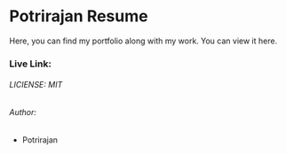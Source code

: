  # Potrirajan Resume

Here, you can find my portfolio along with my work. You can view it here.

### Live Link: 

###### LICIENSE: MIT

###### Author:
- Potrirajan 